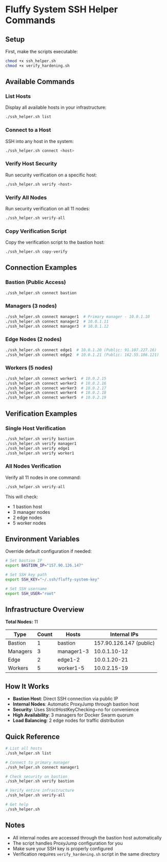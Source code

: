 # Fluffy System SSH Helper Commands

## Setup

First, make the scripts executable:

```bash
chmod +x ssh_helper.sh
chmod +x verify_hardening.sh
```

## Available Commands

### List Hosts
Display all available hosts in your infrastructure:

```bash
./ssh_helper.sh list
```

### Connect to a Host
SSH into any host in the system:

```bash
./ssh_helper.sh connect <host>
```

### Verify Host Security
Run security verification on a specific host:

```bash
./ssh_helper.sh verify <host>
```

### Verify All Nodes
Run security verification on all 11 nodes:

```bash
./ssh_helper.sh verify-all
```

### Copy Verification Script
Copy the verification script to the bastion host:

```bash
./ssh_helper.sh copy-verify
```

## Connection Examples

### Bastion (Public Access)
```bash
./ssh_helper.sh connect bastion
```

### Managers (3 nodes)
```bash
./ssh_helper.sh connect manager1  # Primary manager - 10.0.1.10
./ssh_helper.sh connect manager2  # 10.0.1.11
./ssh_helper.sh connect manager3  # 10.0.1.12
```

### Edge Nodes (2 nodes)
```bash
./ssh_helper.sh connect edge1  # 10.0.1.20 (Public: 91.107.227.16)
./ssh_helper.sh connect edge2  # 10.0.1.21 (Public: 162.55.186.121)
```

### Workers (5 nodes)
```bash
./ssh_helper.sh connect worker1  # 10.0.2.15
./ssh_helper.sh connect worker2  # 10.0.2.16
./ssh_helper.sh connect worker3  # 10.0.2.17
./ssh_helper.sh connect worker4  # 10.0.2.18
./ssh_helper.sh connect worker5  # 10.0.2.19
```

## Verification Examples

### Single Host Verification
```bash
./ssh_helper.sh verify bastion
./ssh_helper.sh verify manager1
./ssh_helper.sh verify edge1
./ssh_helper.sh verify worker1
```

### All Nodes Verification
Verify all 11 nodes in one command:

```bash
./ssh_helper.sh verify-all
```

This will check:
- 1 bastion host
- 3 manager nodes
- 2 edge nodes
- 5 worker nodes

## Environment Variables

Override default configuration if needed:

```bash
# Set bastion IP
export BASTION_IP="157.90.126.147"

# Set SSH key path
export SSH_KEY="~/.ssh/fluffy-system-key"

# Set SSH username
export SSH_USER="root"
```

## Infrastructure Overview

**Total Nodes:** 11

| Type | Count | Hosts | Internal IPs |
|------|-------|-------|--------------|
| Bastion | 1 | bastion | 157.90.126.147 (public) |
| Managers | 3 | manager1-3 | 10.0.1.10-12 |
| Edge | 2 | edge1-2 | 10.0.1.20-21 |
| Workers | 5 | worker1-5 | 10.0.2.15-19 |

## How It Works

- **Bastion Host**: Direct SSH connection via public IP
- **Internal Nodes**: Automatic ProxyJump through bastion host
- **Security**: Uses StrictHostKeyChecking=no for convenience
- **High Availability**: 3 managers for Docker Swarm quorum
- **Load Balancing**: 2 edge nodes for traffic distribution

## Quick Reference

```bash
# List all hosts
./ssh_helper.sh list

# Connect to primary manager
./ssh_helper.sh connect manager1

# Check security on bastion
./ssh_helper.sh verify bastion

# Verify entire infrastructure
./ssh_helper.sh verify-all

# Get help
./ssh_helper.sh
```

## Notes

- All internal nodes are accessed through the bastion host automatically
- The script handles ProxyJump configuration for you
- Make sure your SSH key is properly configured
- Verification requires `verify_hardening.sh` script in the same directory